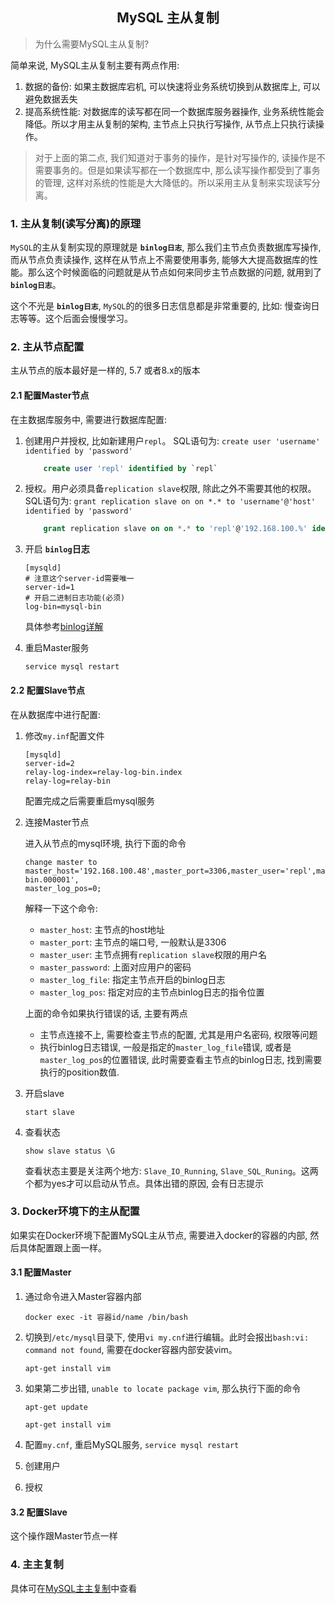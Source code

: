 ## <center>MySQL 主从复制</center>

> 为什么需要MySQL主从复制?

简单来说, MySQL主从复制主要有两点作用: 
1. 数据的备份: 如果主数据库宕机, 可以快速将业务系统切换到从数据库上, 可以避免数据丢失
2. 提高系统性能: 对数据库的读写都在同一个数据库服务器操作, 业务系统性能会降低。所以才用主从复制的架构, 主节点上只执行写操作, 从节点上只执行读操作。

> 对于上面的第二点, 我们知道对于事务的操作，是针对写操作的, 读操作是不需要事务的。但是如果读写都在一个数据库中, 那么读写操作都受到了事务的管理, 这样对系统的性能是大大降低的。所以采用主从复制来实现读写分离。

### 1. 主从复制(读写分离)的原理

`MySQL`的主从复制实现的原理就是 **`binlog日志`**, 那么我们主节点负责数据库写操作,而从节点负责读操作, 这样在从节点上不需要使用事务, 能够大大提高数据库的性能。那么这个时候面临的问题就是从节点如何来同步主节点数据的问题, 就用到了 **`binlog日志`**。

这个不光是 **`binlog日志`**, `MySQL`的的很多日志信息都是非常重要的, 比如: 慢查询日志等等。这个后面会慢慢学习。

### 2. 主从节点配置

主从节点的版本最好是一样的, 5.7 或者8.x的版本

#### 2.1 配置Master节点

在主数据库服务中, 需要进行数据库配置:

1. 创建用户并授权, 比如新建用户`repl`。 SQL语句为: `create user 'username' identified by 'password'`

    ```sql
        create user 'repl' identified by `repl`
    ```

2. 授权。用户必须具备`replication slave`权限, 除此之外不需要其他的权限。SQL语句为: `grant replication slave on on *.* to 'username'@'host' identified by 'password'`

    ```sql
        grant replication slave on on *.* to 'repl'@'192.168.100.%' identified by 'repl'
    ```

3. 开启 **`binlog`日志**

    ```shell
    [mysqld]
    # 注意这个server-id需要唯一
    server-id=1
    # 开启二进制日志功能(必须)
    log-bin=mysql-bin
    ```

     具体参考[binlog详解](MySQL_Binlog.md)

4. 重启Master服务

    ```shell
    service mysql restart
    ```

#### 2.2 配置Slave节点

在从数据库中进行配置:

1. 修改`my.inf`配置文件

    ```shell
    [mysqld]
    server-id=2
    relay-log-index=relay-log-bin.index
    relay-log=relay-bin
    ```

    配置完成之后需要重启mysql服务

2. 连接Master节点

    进入从节点的mysql环境, 执行下面的命令

    ```shell
    change master to master_host='192.168.100.48',master_port=3306,master_user='repl',master_password='repl',master_log_file='master-bin.000001',
    master_log_pos=0;
    ```
    解释一下这个命令: 

    - `master_host`: 主节点的host地址
    - `master_port`: 主节点的端口号, 一般默认是3306
    - `master_user`: 主节点拥有`replication slave`权限的用户名
    - `master_password`: 上面对应用户的密码
    - `master_log_file`: 指定主节点开启的binlog日志
    - `master_log_pos`: 指定对应的主节点binlog日志的指令位置

    上面的命令如果执行错误的话, 主要有两点

    - 主节点连接不上, 需要检查主节点的配置, 尤其是用户名密码, 权限等问题
    - 执行binlog日志错误, 一般是指定的`master_log_file`错误, 或者是`master_log_pos`的位置错误, 此时需要查看主节点的binlog日志, 找到需要执行的position数值.

3. 开启slave

    ```shell
    start slave
    ```

4. 查看状态

    ```shell
    show slave status \G
    ```

    查看状态主要是关注两个地方: `Slave_IO_Running`, `Slave_SQL_Runing`。这两个都为yes才可以启动从节点。具体出错的原因, 会有日志提示

### 3. Docker环境下的主从配置

如果实在Docker环境下配置MySQL主从节点, 需要进入docker的容器的内部, 然后具体配置跟上面一样。

#### 3.1 配置Master

1. 通过命令进入Master容器内部 

    ```shell
    docker exec -it 容器id/name /bin/bash
    ```
2. 切换到`/etc/mysql`目录下, 使用`vi my.cnf`进行编辑。此时会报出`bash:vi: command not found`, 需要在docker容器内部安装vim。

    ```shell
    apt-get install vim
    ```
3. 如果第二步出错, `unable to locate package vim`, 那么执行下面的命令

    ```shell
    apt-get update

    apt-get install vim
    ```

4. 配置`my.cnf`, 重启MySQL服务, `service mysql restart`

5. 创建用户

6. 授权

#### 3.2 配置Slave

这个操作跟Master节点一样

### 4. 主主复制

具体可在[MySQL主主复制](MySQL_Master&Master.md)中查看


